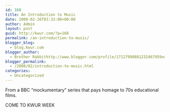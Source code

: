 ```yaml
---
id: 168
title: An Introduction to Music
date: 2008-02-26T03:33:00+00:00
author: Admin
layout: post
guid: http://kwur.com/?p=168
permalink: /an-introduction-to-music/
blogger_blog:
  - blog.kwur.com
blogger_author:
  - Brother Rabbithttp://www.blogger.com/profile/17127998881232467959noreply@blogger.com
blogger_permalink:
  - /2008/02/introduction-to-music.html
categories:
  - Uncategorized
---
```

<div class="pf-content">
  <p>
    From a BBC &#8220;mockumentary&#8221; series that pays homage to 70s educational films.
  </p>
  
  <p>
  </p>
  
  <p>
    COME TO KWUR WEEK
  </p>
</div>